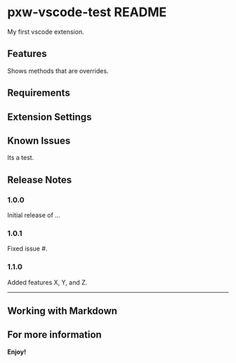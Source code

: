 # pxw-vscode-test README

My first vscode extension.

## Features

Shows methods that are overrides.

## Requirements



## Extension Settings


## Known Issues

Its a test.

## Release Notes



### 1.0.0

Initial release of ...

### 1.0.1

Fixed issue #.

### 1.1.0

Added features X, Y, and Z.

---


## Working with Markdown

## For more information


**Enjoy!**
